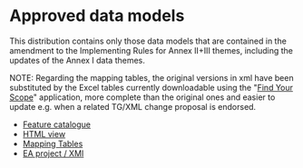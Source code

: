 # Approved data models

This distribution contains only those data models that are contained in the amendment to the Implementing Rules for Annex II+III themes, including the updates of the Annex I data themes.

NOTE: Regarding the mapping tables, the original versions in xml have been substituted by the Excel tables currently downloadable using the "[Find Your Scope](https://inspire-regadmin.jrc.ec.europa.eu/dataspecification/FindYourScope.action)" application, more complete than the original ones and easier to update e.g. when a related TG/XML change proposal is endorsed.


- [Feature catalogue](fc)
- [HTML view](html)
- [Mapping Tables](mapping)
- [EA project / XMI](ea+xmi/EAXMI.zip)
